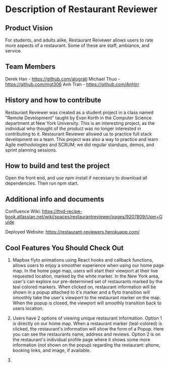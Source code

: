 # Description of Restaurant Reviewer

## Product Vision
 For students, and adults alike, Restaurant Reivewer allows users to rate more aspects of a restaurant. Some of these are staff, ambiance, and service. 



## Team Members


Derek Han - https://github.com/alograti
Michael Thuo - https://github.com/mgt306
Anh Tran - https://github.com/Anhtrr

## History and how to contribute

Restaurant Reviewer was created as a student project in a class named "Remote Development" taught by Evan Korth in the Computer Science department at New York University. This is an interesting project, as the individual who thought of the product was no longer interested in contributing to it. Restaurant Reviewer allowed us to practice full stack development as a team. This project was also a way to practice and learn Agile methodologies and SCRUM; we did regular standups, demos, and sprint planning sessions. 


## How to build and test the project

Open the front end, and use npm install if necessary to download all dependencies. Then run npm start. 

## Additional info and documents

Confluence Wiki: https://ttyd-recipe-book.atlassian.net/wiki/spaces/restaurantreviewer/pages/9207809/User+Guide

Deployed Website: https://restaurant-reviewers.herokuapp.com/

## Cool Features You Should Check Out

1) Mapbox flyto animations using React hooks and callback functions, allows users to enjoy a smoother experience when using our home page map. In the home page map, users will start their viewport at their live requested location, marked by the white marker. In the New York area, user's can explore our pre-determined set of restaurants marked by the teal colored markers. When clicked on, restaurant information will be shown in a popup attached to it's marker and a flyto transition will smoothly take the user's viewport to the restaurant marker on the map. When the popup is closed, the viewport will smoothly transition back to users location. 

2) Users have 2 options of viewing unique restaurant information. Option 1 is directly on our home map. When a restaurant marker (teal-colored) is clicked, the restaurant's information will show the form of a Popup. Here you can see the restaurants name, address and reviews. Option 2 is on the restaurant's individual profile page where it shows some more information (not shown on the popup) regarding the restaurant: phone, booking links, and image, if available. 

3) 
